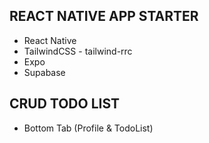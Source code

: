 ## REACT NATIVE APP STARTER
- React Native
- TailwindCSS - tailwind-rrc
- Expo
- Supabase

## CRUD TODO LIST
- Bottom Tab (Profile & TodoList)
